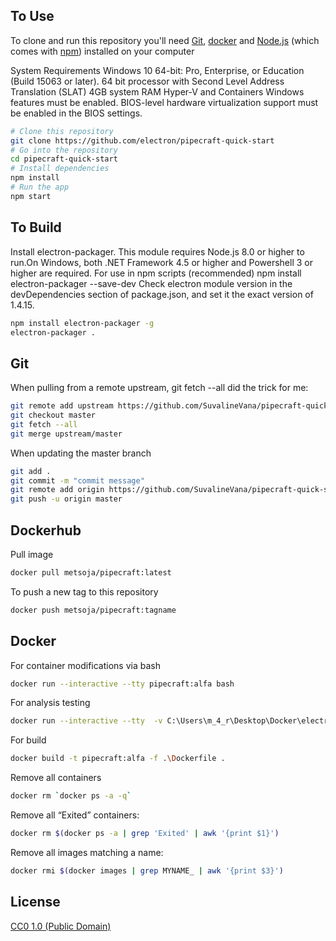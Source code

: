 



## To Use

To clone and run this repository you'll need [Git](https://git-scm.com), [docker](ttps://hub.docker.com/?overlay=onboarding) and [Node.js](https://nodejs.org/en/download/) (which comes with [npm](http://npmjs.com)) installed on your computer

System Requirements
Windows 10 64-bit: Pro, Enterprise, or Education (Build 15063 or later).
64 bit processor with Second Level Address Translation (SLAT)
4GB system RAM
Hyper-V and Containers Windows features must be enabled.
BIOS-level hardware virtualization support must be enabled in the BIOS settings.

```bash
# Clone this repository
git clone https://github.com/electron/pipecraft-quick-start
# Go into the repository
cd pipecraft-quick-start
# Install dependencies
npm install
# Run the app
npm start
```

## To Build
Install electron-packager. This module requires Node.js 8.0 or higher to run.On Windows, both .NET Framework 4.5 or higher and Powershell 3 or higher are required. For use in npm scripts (recommended) npm install electron-packager --save-dev
Check electron module version in the devDependencies section of package.json, and set it the exact version of 1.4.15.

```bash
npm install electron-packager -g
electron-packager .
```

## Git

When pulling from a remote upstream, git fetch --all did the trick for me:

```bash
git remote add upstream https://github.com/SuvalineVana/pipecraft-quick-start
git checkout master
git fetch --all
git merge upstream/master
```

When updating the master branch

```bash
git add .
git commit -m "commit message"
git remote add origin https://github.com/SuvalineVana/pipecraft-quick-start.git
git push -u origin master
```
## Dockerhub

Pull image
```bash
docker pull metsoja/pipecraft:latest
```

To push a new tag to this repository
```bash
docker push metsoja/pipecraft:tagname
```

## Docker

For container modifications via bash
```bash
docker run --interactive --tty pipecraft:alfa bash
```

For analysis testing
```bash
docker run --interactive --tty  -v C:\Users\m_4_r\Desktop\Docker\electron-quick-start:/destination  pipecraft:alfa bash
```

For build
```bash
docker build -t pipecraft:alfa -f .\Dockerfile .  
```

Remove all containers
```bash
docker rm `docker ps -a -q`
```

Remove all “Exited” containers:
```bash
docker rm $(docker ps -a | grep 'Exited' | awk '{print $1}')
```

Remove all images matching a name:
```bash
docker rmi $(docker images | grep MYNAME_ | awk '{print $3}')
```


## License

[CC0 1.0 (Public Domain)](LICENSE.md)
